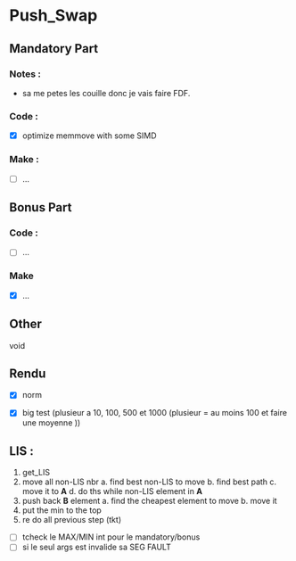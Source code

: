 # Push_Swap

## Mandatory Part

### Notes : 
 - sa me petes les couille donc je vais faire FDF.

### Code : 
 - [X] optimize memmove with some SIMD

### Make : 
 - [ ] ...

## Bonus Part

### Code : 
 - [ ] ...

### Make
 - [X] ...

## Other 
 void

## Rendu
 - [X] norm
 - [X] big test (plusieur a 10, 100, 500 et 1000 (plusieur = au moins 100 et faire une moyenne ))


## __LIS :__
1. get_LIS
2. move all non-LIS nbr
	a. find best non-LIS to move
	b. find best path
	c. move it to **A**
	d. do ths while non-LIS element in **A**
3. push back **B** element
	a. find the cheapest element to move
	b. move it
4. put the min to the top
5. re do all previous step (tkt)


 - [ ] tcheck le MAX/MIN int pour le mandatory/bonus
 - [ ] si le seul args est invalide sa SEG FAULT
